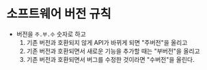 # 소프트웨어 버전 규칙



- 버전을 `주.부.수` 숫자로 하고 
  1. 기존 버전과 호환되지 않게 API가 바뀌게 되면 "주버전"을 올리고 
  2. 기존 버전과 호환되면서 새로운 기능을 추가할 때는 "부버전"을 올리고
  3. 기존 버전과 호환되면서 버그를 수정한 것이라면 "수버전"을 올린다.